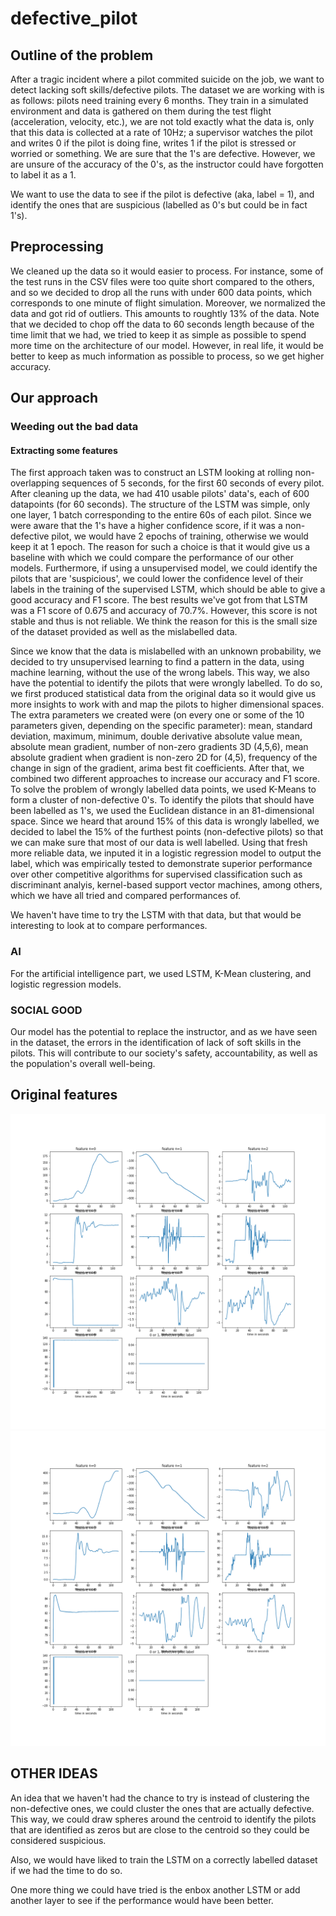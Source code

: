 # defective_pilot

## Outline of the problem
After a tragic incident where a pilot commited suicide on the job, we want to detect lacking soft skills/defective pilots. The dataset we are working with is as follows: pilots need training every 6 months. They train in a simulated environment and data is gathered on them during the test flight (acceleration, velocity, etc.), we are not told exactly what the data is, only that this data is collected at a rate of 10Hz; a supervisor watches the pilot and writes 0 if the pilot is doing fine, writes 1 if the pilot is stressed or worried or something. We are sure that the 1's are defective. However, we are unsure of the accuracy of the 0's, as the instructor could have forgotten to label it as a 1.

We want to use the data to see if the pilot is defective (aka, label = 1), and identify the ones that are suspicious (labelled as 0's but could be in fact 1's).



## Preprocessing
We cleaned up the data so it would easier to process. For instance, some of the test runs in the CSV files were too quite short compared to the others, and so we decided to drop all the runs with under 600 data points, which corresponds to one minute of flight simulation. Moreover, we normalized the data and got rid of outliers. This amounts to roughtly 13% of the data. Note that we decided to chop off the data to 60 seconds length because of the time limit that we had, we tried to keep it as simple as possible to spend more time on the architecture of our model. However, in real life, it would be better to keep as much information as possible to process, so we get higher accuracy.


## Our approach
### Weeding out the bad data
#### Extracting some features

The first approach taken was to construct an LSTM looking at rolling non-overlapping sequences of 5 seconds, for the first 60 seconds of every pilot. After cleaning up the data, we had 410 usable pilots' data's, each of 600 datapoints (for 60 seconds). The structure of the LSTM was simple, only one layer, 1 batch corresponding to the entire 60s of each pilot. Since we were aware that the 1's have a higher confidence score, if it was a non-defective pilot, we would have 2 epochs of training, otherwise we would keep it at 1 epoch. The reason for such a choice is that it would give us a baseline with which we could compare the performance of our other models. Furthermore, if using a unsupervised model, we could identify the pilots that are 'suspicious', we could lower the confidence level of their labels in the training of the supervised LSTM, which should be able to give a good accuracy and F1 score. The best results we've got from that LSTM was a F1 score of 0.675 and accuracy of 70.7%. However, this score is not stable and thus is not reliable. We think the reason for this is the small size of the dataset provided as well as the mislabelled data. 

Since we know that the data is mislabelled with an unknown probability, we decided to try unsupervised learning to find a pattern in the data, using machine learning, without the use of the wrong labels. This way, we also have the potential to identify the pilots that were wrongly labelled. To do so, we first produced statistical data from the original data so it would give us more insights to work with and map the pilots to higher dimensional spaces. 
    The extra parameters we created were (on every one or some of the 10 parameters given, depending on the specific parameter): mean, standard deviation, maximum, minimum, double derivative absolute value mean, absolute mean gradient, number of non-zero gradients 3D (4,5,6), mean absolute gradient when gradient is non-zero 2D for (4,5), frequency of the change in sign of the gradient, arima best fit coefficients. 
    After that, we combined two different approaches to increase our accuracy and F1 score. To solve the problem of wrongly labelled data points, we used K-Means to form a cluster of non-defective 0's. To identify the pilots that should have been labelled as 1's, we used the Euclidean distance in an 81-dimensional space. Since we heard that around 15% of this data is wrongly labelled, we decided to label the 15% of the furthest points (non-defective pilots) so that we can make sure that most of our data is well labelled. 
    Using that fresh more reliable data, we inputed it in a logistic regression model to output the label, which was empirically tested to demonstrate superior performance over other competitive algorithms for supervised classification such as discriminant analyis, kernel-based support vector machines, among others, which we have all tried and compared performances of. 
    
We haven't have time to try the LSTM with that data, but that would be interesting to look at to compare performances.


### AI

For the artificial intelligence part, we used LSTM, K-Mean clustering, and logistic regression models. 

### SOCIAL GOOD

Our model has the potential to replace the instructor, and as we have seen in the dataset, the errors in the identification of lack of soft skills in the pilots. This will contribute to our society's safety, accountability, as well as the population's overall well-being.

## Original features

![](figures/index_125.png)
![](figures/index_397.png)


## OTHER IDEAS

An idea that we haven't had the chance to try is instead of clustering the non-defective ones, we could cluster the ones that are actually defective. This way, we could draw spheres around the centroid to identify the pilots that are identified as zeros but are close to the centroid so they could be considered suspicious. 

Also, we would have liked to train the LSTM on a correctly labelled dataset if we had the time to do so. 

One more thing we could have tried is the enbox another LSTM or add another layer to see if the performance would have been better. 




